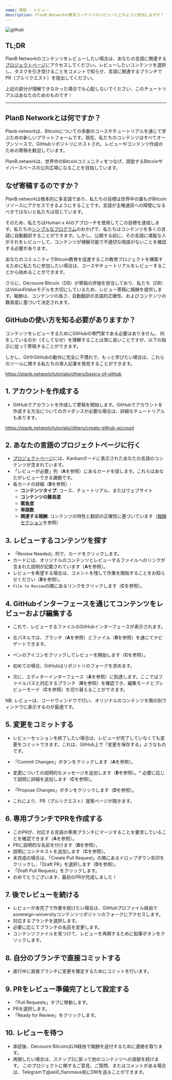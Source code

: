 ```yaml
---
name: 寄稿 - レビュー
description: PlanB Networkの教育コンテンツのレビューにどのように参加しますか？
---
```

![github](assets/cover.webp)

## TL;DR
PlanB Networkのコンテンツをレビューしたい場合は、あなたの言語に関連する[プロジェクトページ](https://github.com/PlanB-Network/bitcoin-educational-content/projects?query=is%3Aopen)にアクセスしてください。レビューしたいコンテンツを選択し、タスクを引き受けることをコメントで知らせ、言語に関連するブランチでPR（プルリクエスト）を提出してください。

上記の部分が理解できなかった場合でも心配しないでください、このチュートリアルはあなたのためのものです！

---

## PlanB Networkとは何ですか？

Planb.networkは、Bitcoinについての多数のコースやチュートリアルを通じて学ぶための新しいプラットフォームです。現在、私たちのコンテンツはすべてオープンソースで、GitHubリポジトリにホストされ、レビューやコンテンツ作成のための寄稿を歓迎しています。

PlanB.networkは、世界中のBitcoinコミュニティをつなげ、奨励するBitcoinサイバースペースの公共広場になることを目指しています。

## なぜ寄稿するのですか？

PlanB.networkは根本的に多言語であり、私たちの目標は世界中の誰もがBitcoinリソースにアクセスできるようにすることです。言語が主権通貨への障壁になるべきではないと私たちは信じています。

そのため、私たちはHuman x AIのアプローチを使用してこの目標を達成します。私たちの[シンプルなプログラム](https://github.com/Asi0Flammeus/LLM-Translator)のおかげで、私たちはコンテンツを多くの言語に自動翻訳することができます。しかし、公開する前に、その言語に堪能な人がそれをレビューして、コンテンツが理解可能で不適切な用語がないことを確認する必要があります。

あなたのコミュニティでBitcoin教育を促進するこの教育プロジェクトを構築するために私たちに参加したい場合は、コースやチュートリアルをレビューすることから始めることができます。

さらに、Découvre Bitcoin（DB）が寄稿の評価を担当しており、私たち（DB）は*Value4Value*モデルを大切にしているため、レビュー寄稿に報酬を提供します。報酬は、コンテンツの長さ、自動翻訳の言語的正確性、およびコンテンツの難易度に基づいて決定されます。

## GitHubの使い方を知る必要がありますか？

コンテンツをレビューするためにGitHubの専門家である必要はありません。
何をしているのか（そしてなぜ）を理解することは常に良いことですが、以下の指示に従って寄稿することができます。

しかし、GitやGitHubの動作に完全に不慣れで、もっと学びたい場合は、これらのツールに関する私たちの導入記事を発見することができます。

https://planb.network/tutorials/others/basics-of-github



## 1. アカウントを作成する
* GitHubでアカウントを作成して寄稿を開始します。GitHubでアカウントを作成する方法についてのガイダンスが必要な場合は、詳細なチュートリアルもあります。

https://planb.network/tutorials/others/create-github-account


## **2. あなたの言語のプロジェクトページに行く**
* [プロジェクトページ](https://github.com/PlanB-Network/bitcoin-educational-content/projects?query=is%3Aopen)には、Kanbanボードに表示されたあなたの言語のコンテンツが含まれています。
* 「レビューが必要」列（**A**を参照）にあるカードを探します。これらはあなたがレビューできる課題です。
* 各カードの詳細（**B**を参照）:
	- **コンテンツタイプ**: コース、チュートリアル、またはウェブサイト
	- **コンテンツの難易度**
	- **緊急度**
	- **単語数**
	- **関連する報酬**: コンテンツの特性と翻訳の正確性に基づいています（[報酬セクション](https://github.com/PlanB-Network/bitcoin-educational-content?tab=readme-ov-file#sat-reward)を参照）
## **3. レビューするコンテンツを探す**
* 「Review Needed」列で、カードをクリックします。
* カードには、オリジナルのコンテンツとレビューするファイルへのリンクが含まれた説明が記載されています（**A**を参照）。
* レビューを希望する場合は、コメントを残して作業を開始することをお知らせください（**B**を参照）。
* `File to Review`の隣にあるリンクをクリックします（**C**を参照）。

## **4. GitHubインターフェースを通じてコンテンツをレビューおよび編集する**
* これで、レビューするファイルのGitHubインターフェースが表示されます。
* 左パネルでは、ブランチ（**A**を参照）とファイル（**B**を参照）を通じてナビゲートできます。
* ペンのアイコンをクリックしてレビューを開始します（**C**を参照）。

* 初めての場合、GitHubはリポジトリのフォークを求めます。

* 次に、エディターインターフェース（**A**を参照）に到達します。ここではファイルパスと対応するブランチ（**B**を参照）を確認でき、編集モードとプレビューモード（**C**を参照）を切り替えることができます。

NB. レビューは、コードウィンドウで行い、オリジナルのコンテンツを隣の別ウィンドウに表示するのが最適です。

## **5. 変更をコミットする**

* レビューセッションを終了したい場合は、レビューが完了していなくても変更をコミットできます。これは、GitHub上で「変更を保存する」ようなものです。
* 「Commit Changes」ボタンをクリックします（**A**を参照）。
* 変更についての説明的なメッセージを追加します（**B**を参照）。* 必要に応じて説明に詳細を追加します（**C**を参照）。
* 「Propose Changes」ボタンをクリックします（**D**を参照）。

* これにより、PR（プルリクエスト）提案ページが開きます。

## **6. 専用ブランチでPRを作成する**
* このPRが、対応する言語の専用ブランチにマージすることを要求していることを確認できます（**A**を参照）。
* PRに説明的な名前を付けます（**B**を参照）。
* 説明にコンテキストを追加します（**C**を参照）。
* 未完成の場合は、「Create Pull Request」の隣にあるドロップダウン矢印をクリックし、「Draft PR」を選択します（**D**を参照）。
* 「Draft Pull Request」をクリックします。
* おめでとうございます、最初のPRが完成しました！

## **7. 後でレビューを続ける**
* レビューが未完了で作業を続けたい場合は、GitHubプロファイル経由でsovereign-universityコンテンツリポジトリのフォークにアクセスします。
* 対応するブランチを選択します。
* 必要に応じてブランチの名前を変更します。
* コンテンツファイルを見つけて、レビューを再開するために鉛筆ボタンをクリックします。

## **8. 自分のブランチで直接コミットする**
* 進行中に直接ブランチに変更を確定するためにコミットを行います。

## **9. PRをレビュー準備完了として設定する**
* 「Pull Requests」タブに移動します。
* PRを選択します。
* 「Ready for Review」をクリックします。

## 10. レビューを待つ
* 承認後、Découvre BitcoinはLN経由で報酬を送付するために連絡を取ります。
* 再開したい場合は、ステップ2に戻って他のコンテンツへの貢献を続けます。
このプロジェクトに関するご意見、ご質問、またはコメントがある場合は、Telegramで@asi0_flammeus宛にDMを送ることができます。
